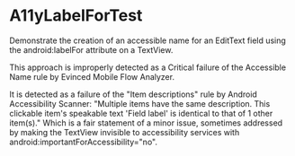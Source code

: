 # A11yLabelForTest

Demonstrate the creation of an accessible name for an EditText field
using the android:labelFor attribute on a TextView.

This approach is improperly detected as a Critical failure of the Accessible Name rule by Evinced Mobile Flow Analyzer. 



It is detected as a failure of the "Item descriptions" rule by Android Accessibility Scanner:
"Multiple items have the same description. 
This clickable item's speakable text 'Field label' is identical to that of 1 other item(s)." 
Which is a fair statement of a minor issue, sometimes addressed by making the TextView 
invisible to accessibility services with android:importantForAccessibility="no".



